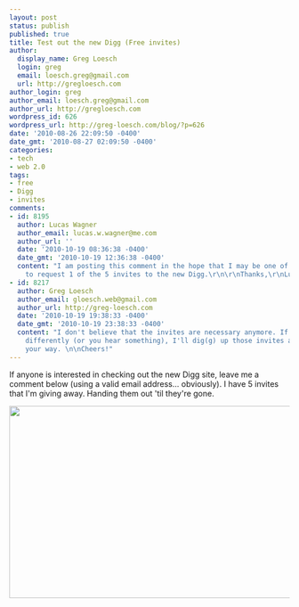 ```yaml
---
layout: post
status: publish
published: true
title: Test out the new Digg (Free invites)
author:
  display_name: Greg Loesch
  login: greg
  email: loesch.greg@gmail.com
  url: http://gregloesch.com
author_login: greg
author_email: loesch.greg@gmail.com
author_url: http://gregloesch.com
wordpress_id: 626
wordpress_url: http://greg-loesch.com/blog/?p=626
date: '2010-08-26 22:09:50 -0400'
date_gmt: '2010-08-27 02:09:50 -0400'
categories:
- tech
- web 2.0
tags:
- free
- Digg
- invites
comments:
- id: 8195
  author: Lucas Wagner
  author_email: lucas.w.wagner@me.com
  author_url: ''
  date: '2010-10-19 08:36:38 -0400'
  date_gmt: '2010-10-19 12:36:38 -0400'
  content: "I am posting this comment in the hope that I may be one of the lucky 5
    to request 1 of the 5 invites to the new Digg.\r\n\r\nThanks,\r\nLucas Wagner"
- id: 8217
  author: Greg Loesch
  author_email: gloesch.web@gmail.com
  author_url: http://greg-loesch.com
  date: '2010-10-19 19:38:33 -0400'
  date_gmt: '2010-10-19 23:38:33 -0400'
  content: "I don't believe that the invites are necessary anymore. If I found out
    differently (or you hear something), I'll dig(g) up those invites and send one
    your way. \n\nCheers!"
---
```

<p>If anyone is interested in checking out the new Digg site, leave me a comment below (using a valid email address... obviously). I have 5 invites that I'm giving away. Handing them out 'til they're gone.</p>
<p><a href="http://cl.ly/e101ab2dcb2af739bdfd"><img class="aligncenter" title="The new Digg" src="http://cl.ly/e101ab2dcb2af739bdfd/content" alt="" width="531.5" height="345" /></a></p>
